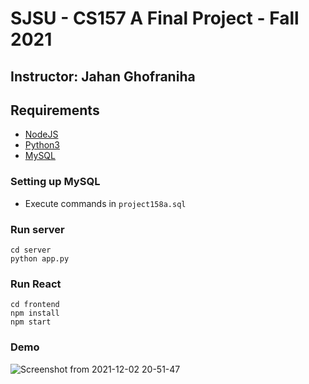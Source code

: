 # SJSU - CS157 A Final Project - Fall 2021
## Instructor: Jahan Ghofraniha

## Requirements
* [NodeJS](https://nodejs.org/en/download/package-manager/)
* [Python3](https://www.python.org/downloads/)
* [MySQL](https://www.mysql.com/)

### Setting up MySQL
* Execute commands in `project158a.sql`

### Run server
```
cd server
python app.py
```

### Run React
```
cd frontend
npm install
npm start
```

### Demo
![Screenshot from 2021-12-02 20-51-47](https://user-images.githubusercontent.com/18486562/144547283-445c9ccb-a328-4cb5-ad29-189646b2e133.png)
